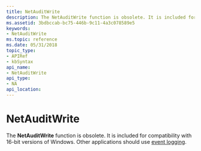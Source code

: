 ```yaml
---
title: NetAuditWrite
description: The NetAuditWrite function is obsolete. It is included for compatibility with 16-bit versions of Windows. Other applications should use event logging.
ms.assetid: 3bdbccab-bc75-446b-9c11-4a3c078589e5
keywords:
- NetAuditWrite
ms.topic: reference
ms.date: 05/31/2018
topic_type: 
- APIRef
- kbSyntax
api_name: 
- NetAuditWrite
api_type: 
- NA
api_location: 
---
```


# NetAuditWrite

The **NetAuditWrite** function is obsolete. It is included for compatibility with 16-bit versions of Windows. Other applications should use [event logging](/windows/desktop/EventLog/event-logging).

 

 